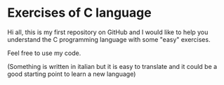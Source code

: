 # Exercises of C language
Hi all, this is my first repository on GitHub and I would like to help you understand the C programming language with some "easy" exercises.

Feel free to use my code.

(Something is written in italian but it is easy to translate and it could be a good starting point to learn a new language)
